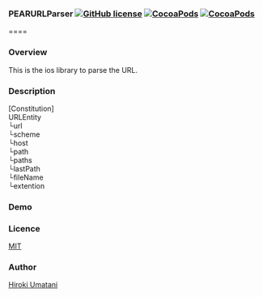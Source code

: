 ### PEARURLParser [![GitHub license](https://img.shields.io/badge/LICENSE-MIT%20LICENSE-blue.svg)](https://github.com/HirokiUmatani/PEARURLParser/LICENSE) [![CocoaPods](https://img.shields.io/badge/platform-ios-lightgrey.svg)](https://cocoapods.org/pods/PEARURLParser) [![CocoaPods](https://img.shields.io/cocoapods/v/PEARURLParser.svg)](https://cocoapods.org/pods/PEARURLParser)  

====
### Overview
This is the ios library to parse the URL.

### Description
[Constitution]  
URLEntity  
└url  
└scheme  
└host  
└path  
└paths<NSArray>  
└lastPath  
└fileName  
└extention  

### Demo

### Licence
[MIT](https://github.com/HirokiUmatani/PEARURLParser/blob/master/LICENSE)

### Author
[Hiroki Umatani](https://github.com/HirokiUmatani)
